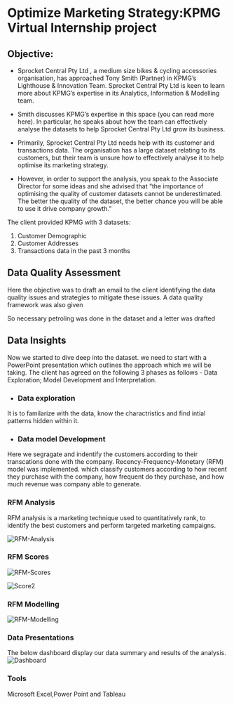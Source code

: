 # Optimize Marketing Strategy:KPMG Virtual Internship project

## Objective:
* Sprocket Central Pty Ltd , a medium size bikes & cycling accessories organisation, has approached Tony Smith (Partner) in KPMG’s Lighthouse & Innovation Team. Sprocket Central Pty Ltd is keen to learn more about KPMG’s expertise in its Analytics, Information & Modelling team.

* Smith discusses KPMG’s expertise in this space (you can read more here). In particular, he speaks about how the team can effectively analyse the datasets to help Sprocket Central Pty Ltd grow its business.

* Primarily, Sprocket Central Pty Ltd needs help with its customer and transactions data. The organisation has a large dataset relating to its customers, but their team is unsure how to effectively analyse it to help optimise its marketing strategy.

* However, in order to support the analysis, you speak to the Associate Director for some ideas and she advised that “the importance of optimising the quality of customer datasets cannot be underestimated. The better the quality of the dataset, the better chance you will be able to use it drive company growth.”

The client provided KPMG with 3 datasets:

1. Customer Demographic
2. Customer Addresses
3. Transactions data in the past 3 months

## Data Quality Assessment
Here the objective was to draft an email to the client identifying the data quality issues and strategies to mitigate these issues. A data quality framework was also given

So necessary petroling was done in the dataset and a letter was drafted

## Data Insights
Now we started to dive deep into the dataset. we need to start with a PowerPoint presentation which outlines the approach which we will be taking. The client has agreed on the following 3 phases as follows - Data Exploration; Model Development and Interpretation.

* ### Data exploration 
It is to familarize with the data, know the charactristics and find intial patterns hidden within it.

* ### Data model Development 
Here we segragate and indentify the customers according to their transcations done with the company. Recency-Frequency-Monetary (RFM) model was implemented. which classify customers according to how recent they purchase with the company, how frequent do they purchase, and how much revenue was company able to generate.
### RFM Analysis
RFM analysis is a marketing technique used to quantitatively rank, to identify the best customers and perform targeted marketing campaigns.

![RFM-Analysis](https://user-images.githubusercontent.com/73730336/156713190-405dee58-0b80-4e8e-8318-d856eaedf3f7.JPG)
### RFM Scores

![RFM-Scores](https://user-images.githubusercontent.com/73730336/156713227-65f1a2df-2f4c-44b7-8714-1158909f58f5.JPG)

![Score2](https://user-images.githubusercontent.com/73730336/156713238-1f5a2ab5-2625-4b5f-9ce1-f1b103706885.JPG)
### RFM Modelling

![RFM-Modelling](https://user-images.githubusercontent.com/73730336/156713279-580c79a7-cea0-4462-9290-7bf1cdd873f4.JPG)

### Data Presentations
The below dashboard display our data summary and results of the analysis. 
![Dashboard](https://user-images.githubusercontent.com/73730336/156713753-465f97d6-b094-4ab0-ab98-0f6e37295b13.JPG)
### Tools
Microsoft Excel,Power Point and Tableau
